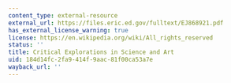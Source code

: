 ```yaml
---
content_type: external-resource
external_url: https://files.eric.ed.gov/fulltext/EJ868921.pdf
has_external_license_warning: true
license: https://en.wikipedia.org/wiki/All_rights_reserved
status: ''
title: Critical Explorations in Science and Art
uid: 184d14fc-2fa9-414f-9aac-81f00ca53a7e
wayback_url: ''
---
```

